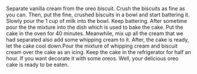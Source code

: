Separate vanilla cream from the oreo biscuit. Crush the biscuits as fine as you can. Then, put the fine, crushed biscuits in a bowl and start battering it. Slowly pour the 1 cup of milk into the bowl. Keep battering. After sometime pour the the mixture into the dish which is used to bake the cake. Put the cake in the oven for 40 minutes. Meanwhile, mix up all the cream that we had separated also add some whipping cream to it. After, the cake is ready, let the cake cool down.Pour the mixture of whipping cream and biscuit cream over the cake as an icing. Keep the cake in the refrigerator for half an hour. If you want decorate it with some oreos. Well, your delicious oreo cake is ready to be eaten.